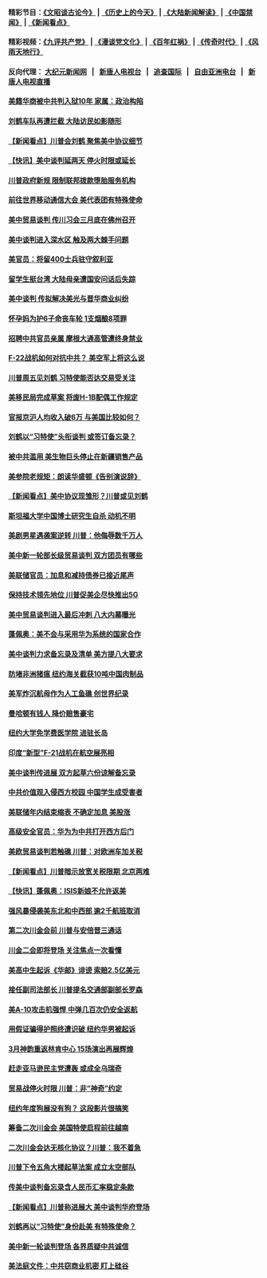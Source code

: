 #### 精彩节目：[《文昭谈古论今》](http://155.138.205.71/wenzhao) | [《历史上的今天》](http://155.138.205.71/today-in-history) | [《大陆新闻解读》](http://155.138.205.71/ntdtv-comedy) | [《中国禁闻》](http://155.138.205.71/ntdtv-news) | [《新闻看点》](http://155.138.205.71/news-insight) 

 #### 精彩视频：[《九评共产党》](http://155.138.205.71:10000/videos/jiuping) | [《漫谈党文化》](http://155.138.205.71:10000/videos/mtdwh) | [《百年红祸》](http://155.138.205.71:10000/videos/bnhh) | [《传奇时代》](http://155.138.205.71:10000/videos/legend) | [《风雨天地行》](http://155.138.205.71:10000/videos/fytdx) 

 #### 反向代理： [大纪元新闻网](http://155.138.205.71:10080/) &nbsp;&nbsp;|&nbsp;&nbsp; [新唐人电视台](http://155.138.205.71:8000/) &nbsp;&nbsp;|&nbsp;&nbsp; [追查国际](http://155.138.205.71:10010/) &nbsp;&nbsp;|&nbsp;&nbsp; [自由亚洲电台](http://155.138.205.71:9800/) &nbsp;&nbsp;|&nbsp;&nbsp; [新唐人电视直播](http://155.138.205.71/) 

#### [美籍华商被中共判入狱10年 家属：政治构陷](../pages/nsc412/n11064869.md?t=02230037) 

#### [刘鹤车队再遭拦截 大陆访民如影随形](../pages/nsc412/n11064859.md?t=02230037) 

#### [【新闻看点】川普会刘鹤 聚焦美中协议细节](../pages/nsc412/n11064522.md?t=02230037) 

#### [【快讯】美中谈判延两天 停火时限或延长](../pages/nsc412/n11064736.md?t=02230037) 

#### [川普政府新规 限制联邦拨款堕胎服务机构](../pages/nsc412/n11064673.md?t=02230037) 

#### [前往世界移动通信大会 美代表团有特殊使命](../pages/nsc412/n11064423.md?t=02230037) 

#### [美中贸易谈判 传川习会三月底在佛州召开](../pages/nsc412/n11064654.md?t=02230037) 

#### [美中谈判进入深水区 触及两大棘手问题](../pages/nsc412/n11064523.md?t=02230037) 

#### [美官员：将留400士兵驻守叙利亚](../pages/nsc412/n11064222.md?t=02230037) 

#### [留学生挺台湾 大陆母亲遭国安问话后失踪](../pages/nsc412/n11064310.md?t=02230037) 

#### [美中谈判 传拟解决美光与晋华商业纠纷](../pages/nsc412/n11064263.md?t=02230037) 

#### [怀孕妈为护6子命丧车轮 1支烟酿8项罪](../pages/nsc412/n11064137.md?t=02230037) 

#### [招聘中共官员亲属 摩根大通高管遭终身禁业](../pages/nsc412/n11062061.md?t=02230037) 

#### [F-22战机如何对抗中共？ 美空军上将这么说](../pages/nsc412/n11063375.md?t=02230037) 

#### [川普周五见刘鹤 习特使能否达交易受关注](../pages/nsc412/n11062258.md?t=02230037) 

#### [美移民局完成草案 将废H-1B配偶工作规定](../pages/nsc412/n11061934.md?t=02230037) 

#### [官报京沪人均收入破6万 与美国比较如何？](../pages/nsc412/n11061157.md?t=02230037) 

#### [刘鹤以“习特使”头衔谈判 或签订备忘录？](../pages/nsc412/n11061744.md?t=02230037) 

#### [被中共滥用 美生物巨头停止在新疆销售产品](../pages/nsc412/n11061628.md?t=02230037) 

#### [美参院老规矩：朗读华盛顿《告别演说辞》](../pages/nsc412/n11061660.md?t=02230037) 

#### [【新闻看点】美中协议现雏形？川普或见刘鹤](../pages/nsc412/n11061396.md?t=02230037) 

#### [斯坦福大学中国博士研究生自杀 动机不明](../pages/nsc412/n11061563.md?t=02230037) 

#### [美剧男星遇袭案逆转 川普：他侮辱数千万人](../pages/nsc412/n11061494.md?t=02230037) 

#### [美中新一轮部长级贸易谈判 双方团员有哪些](../pages/nsc412/n11061476.md?t=02230037) 

#### [美联储官员：加息和减持债券已接近尾声](../pages/nsc412/n11061164.md?t=02230037) 

#### [保持技术领先地位 川普促美企尽快推出5G](../pages/nsc412/n11061363.md?t=02230037) 

#### [美中贸易谈判进入最后冲刺 八大内幕曝光](../pages/nsc412/n11061198.md?t=02230037) 

#### [蓬佩奥：美不会与采用华为系统的国家合作](../pages/nsc412/n11061146.md?t=02230037) 

#### [美中谈判力求备忘录及清单 美方提八大要求](../pages/nsc412/n11060804.md?t=02230037) 

#### [防堵非洲猪瘟 纽约海关截获10吨中国肉制品](../pages/nsc412/n11060084.md?t=02230037) 

#### [美军炸沉航母作为人工鱼礁 创世界纪录](../pages/nsc412/n11060575.md?t=02230037) 

#### [曼哈顿有钱人 降价赔售豪宅](../pages/nsc412/n11060031.md?t=02230037) 

#### [纽约大学免学费医学院 进驻长岛](../pages/nsc412/n11060097.md?t=02230037) 

#### [印度“新型”F-21战机在航空展亮相](../pages/nsc412/n11060186.md?t=02230037) 

#### [美中谈判传进展 双方起草六份谅解备忘录](../pages/nsc412/n11059856.md?t=02230037) 

#### [中共价值观入侵西方校园 中国学生成受害者](../pages/nsc412/n11059340.md?t=02230037) 

#### [美联储年内结束缩表 不确定加息 美股涨](../pages/nsc412/n11059270.md?t=02230037) 

#### [高级安全官员：华为为中共打开西方后门](../pages/nsc412/n11059100.md?t=02230037) 

#### [美欧贸易谈判若触礁 川普：对欧洲车加关税](../pages/nsc412/n11059114.md?t=02230037) 

#### [【新闻看点】川普暗示放宽关税限期 北京两难](../pages/nsc412/n11058764.md?t=02230037) 

#### [【快讯】蓬佩奥：ISIS新娘不允许返美](../pages/nsc412/n11058959.md?t=02230037) 

#### [强风暴侵袭美东北和中西部 逾2千航班取消](../pages/nsc412/n11058756.md?t=02230037) 

#### [第二次川金会前 川普与安倍晋三通话](../pages/nsc412/n11058939.md?t=02230037) 

#### [川金二会即将登场 关注焦点一次看懂](../pages/nsc412/n11058793.md?t=02230037) 

#### [美高中生起诉《华邮》诽谤 索赔2.5亿美元](../pages/nsc412/n11058279.md?t=02230037) 

#### [接任副司法部长 川普提名交通部副部长罗森](../pages/nsc412/n11058020.md?t=02230037) 

#### [美A-10攻击机强悍 中弹几百次仍安全返航](../pages/nsc412/n11057876.md?t=02230037) 

#### [用假证骗得护照终遭识破 纽约华男被起诉](../pages/nsc412/n11057256.md?t=02230037) 

#### [3月神韵重返林肯中心 15场演出再展辉煌](../pages/nsc412/n11057267.md?t=02230037) 

#### [赶走亚马逊民主党遭轰 或成全乌瑞奇](../pages/nsc412/n11057196.md?t=02230037) 

#### [贸易战停火时限 川普：非“神奇”约定](../pages/nsc412/n11056584.md?t=02230037) 

#### [纽约年度狗展没有狗？ 这段影片很搞笑](../pages/nsc412/n11057139.md?t=02230037) 

#### [筹备二次川金会 美国特使启程前往越南](../pages/nsc412/n11056751.md?t=02230037) 

#### [二次川金会达无核化协议？川普：我不着急](../pages/nsc412/n11056688.md?t=02230037) 

#### [川普下令五角大楼起草法案 成立太空部队](../pages/nsc412/n11056589.md?t=02230037) 

#### [传美中谈判备忘录含人民币汇率稳定条款](../pages/nsc412/n11056343.md?t=02230037) 

#### [【新闻看点】川普称进展大 美中谈判华府登场](../pages/nsc412/n11056046.md?t=02230037) 

#### [刘鹤再以“习特使”身份赴美 有特殊使命？](../pages/nsc412/n11055937.md?t=02230037) 

#### [美中新一轮谈判登场 各界质疑中共诚信](../pages/nsc412/n11056303.md?t=02230037) 

#### [美法庭文件：中共窃商业机密 盯上硅谷](../pages/nsc412/n11056260.md?t=02230037) 

